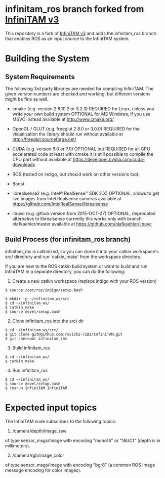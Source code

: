 # infinitam_ros branch forked from [InfiniTAM v3](https://github.com/victorprad/InfiniTAM)

This repository is a fork of [InfiniTAM v3](https://github.com/victorprad/InfiniTAM) and adds the infinitam_ros branch that enables ROS as an input source to the InfiniTAM system. 

# Building the System

## System Requirements

The following 3rd party libraries are needed for compiling InfiniTAM. The given version numbers are checked and working, but different versions might be fine as well. 

  - cmake (e.g. version 2.8.10.2 or 3.2.3)
    REQUIRED for Linux, unless you write your own build system
    OPTIONAL for MS Windows, if you use MSVC instead
    available at http://www.cmake.org/

  - OpenGL / GLUT (e.g. freeglut 2.8.0 or 3.0.0)
    REQUIRED for the visualisation
    the library should run without
    available at http://freeglut.sourceforge.net/

  - CUDA (e.g. version 6.0 or 7.0)
    OPTIONAL but REQUIRED for all GPU accelerated code
    at least with cmake it is still possible to compile the CPU part without
    available at https://developer.nvidia.com/cuda-downloads

  - ROS (tested on indigo, but should work on other versions too).

  - Boost

  - librealsense2 (e.g. Intel® RealSense™ SDK 2.X)
    OPTIONAL, allows to get live images from Intel Realsense cameras
    available at https://github.com/IntelRealSense/librealsense

  - libuvc (e.g. github version from 2015-OCT-27)
    OPTIONAL, deprecated alternative to librealsense
    currently this works only with branch olafkaehler/master
    available at https://github.com/olafkaehler/libuvc

## Build Process (for infinitam_ros branch)

infinitam\_ros is catkinized, so you can clone it into your catkin workspace's src/ directory and run `catkin_make' from the workspace directory. 

If you are new to the ROS catkin build system or want to build and run InfiniTAM in a separate directory, you can do the following: 

1. Create a new catkin workspace (replace indigo with your ROS version)
```
$ source /opt/ros/indigo/setup.bash

$ mkdir -p ~/infinitam_ws/src
$ cd ~/infinitam_ws/
$ catkin_make
$ source devel/setup.bash
```

2. Clone infinitam_ros into the src/ dir
```
$ cd ~/infinitam_ws/src/
$ git clone git@github.com:ravich2-7183/InfiniTAM.git
$ git checkout infinitam_ros
```

3. Build infinitam_ros
```
$ cd ~/infinitam_ws/
$ catkin_make
```

4. Run infinitam_ros
```
$ cd ~/infinitam_ws/
$ source devel/setup.bash
$ rosrun InfiniTAM InfiniTAM
```

# Expected input topics
The InfiniTAM node subscribes to the following topics:

1. /camera/depth/image_raw

of type sensor_msgs/Image with encoding "mono16" or "16UC1" (depth is in millimeters). 

2. /camera/rgb/image_color

of type sensor_msgs/Image with encoding  "bgr8" (a common ROS Image message encoding for color images). 
